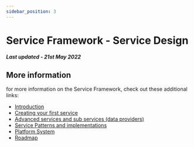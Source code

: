 ```yaml
---
sidebar_position: 3
---
```

# Service Framework - Service Design

***Last updated - 21st May 2022***



## More information

for more information on the Service Framework, check out these additional links:

* [Introduction](serviceframework_01_intro.md)
* [Creating your first service](serviceframework_02_getting_started.md)
* [Advanced services and sub services (data providers)](serviceframework_04_advanced_services.md)
* [Service Patterns and implementations](serviceframework_05_service_patterns.md)
* [Platform System](serviceframework_06_platform_system.md)
* [Roadmap](serviceframework_07_roadmap.md)

